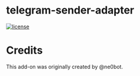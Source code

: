 # telegram-sender-adapter

[![license](https://img.shields.io/badge/license-MPL--2.0-blue.svg)](LICENSE)



# Credits

This add-on was originally created by @ne0bot.
